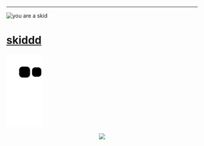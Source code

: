
---

![you are a skid](https://user-images.githubusercontent.com/93293719/189511766-ee5dd308-9e51-4415-a9ac-cb655bafaa42.gif)  
# [skiddd](https://user-images.githubusercontent.com/93293719/189478020-75f9d9e9-3fe8-48c5-89a5-1f9f76ac27f4.gif)


![Snake animation](https://github.com/5c0/5c0/blob/output/github-contribution-grid-snake.svg)
<div align="center">
<img src="https://profile-counter.glitch.me/5c0/count.svg"/>
<div>
  

